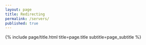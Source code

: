 ```yaml
---
layout: page
title: Redirecting
permalink: /servers/
published: true
---
```


<div class="page" markdown="1">
{% include page/title.html title=page.title subtitle=page_subtitle %}
</div>
<meta http-equiv="refresh" content="1;url=https://stats.uptimerobot.com/1MAlzt6El0" />
